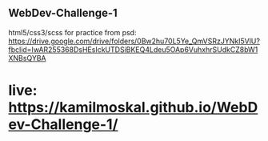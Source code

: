 ## WebDev-Challenge-1

html5/css3/scss for practice
from psd: https://drive.google.com/drive/folders/0Bw2hu70L5Ye_QmVSRzJYNkI5VlU?fbclid=IwAR255368DsHEsIckUTDSiBKEQ4Ldeu5OAp6VuhxhrSUdkCZ8bW1XNBsQYBA

# live: https://kamilmoskal.github.io/WebDev-Challenge-1/
